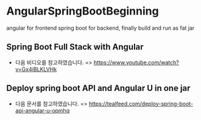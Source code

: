 # AngularSpringBootBeginning
angular for frontend spring boot for backend, finally build and run as fat jar

## Spring Boot Full Stack with Angular
* 다음 비디오를 참고하였습니다. => https://www.youtube.com/watch?v=Gx4iBLKLVHk

## Deploy spring boot API and Angular U in one jar
* 다음 문서를 참고하였습니다. => https://tealfeed.com/deploy-spring-boot-api-angular-u-opmhq
